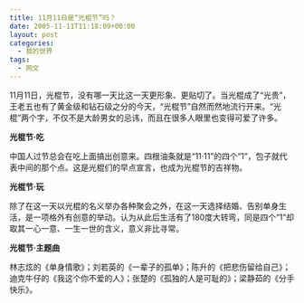 ```yaml
---
title: 11月11日是“光棍节”吗？
date: 2005-11-11T11:18:09+00:00
layout: post
categories:
  - 我的世界
tags:
  - 网文
---
```


11月11日，光棍节，没有哪一天比这一天更形象、更贴切了。当光棍成了“光贵”，王老五也有了黄金级和钻石级之分的今天，“光棍节”自然而然地流行开来。“光棍”两个字，不仅不是大龄男女的忌讳，而且在很多人眼里也变得可爱了许多。

**光棍节·吃**

中国人过节总会在吃上面搞出创意来。四根油条就是“11·11”的四个“1”，包子就代表中间的那个点。这是光棍们的早点宣言，也成为光棍节的吉祥物。

**光棍节·玩**

除了在这一天以光棍的名义举办各种聚会之外，在这一天选择结婚、告别单身生活，是一项格外有创意的举动。认为从此后生活有了180度大转弯，同是四个“1”却取其一心一意、一生一世的含义，意义非比寻常。

**光棍节·主题曲**

林志炫的《单身情歌》；刘若英的《一辈子的孤单》；陈升的《把悲伤留给自己》；迪克牛仔的《我这个你不爱的人》；张楚的《孤独的人是可耻的》；梁静茹的《分手快乐》。